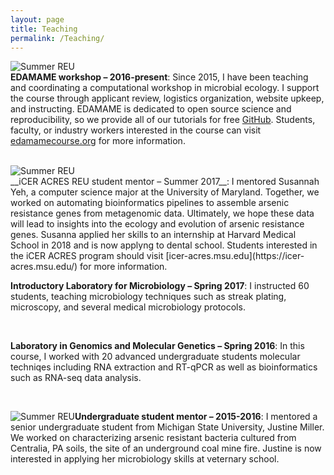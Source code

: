 ```yaml
---
layout: page
title: Teaching
permalink: /Teaching/
---
```


 <img src="{{ site.baseurl }}/assets/edamame_2016.jpg" title="Summer REU" class="gallery" align="center">  <br>        __EDAMAME workshop – 2016-present__: Since 2015, I have been teaching and coordinating a computational workshop in microbial ecology. I support the course through applicant review, logistics organization, website upkeep, and instructing. EDAMAME is dedicated to open source science and reproducibility, so we provide all of  our tutorials for free [GitHub](https://github.com/edamame-course). Students, faculty, or industry workers interested in the course can visit [edamamecourse.org](http://www.edamamecourse.org/) for more information.  
 
 <br>

<img src="{{ site.baseurl }}/assets/icer_2017.jpg" title="Summer REU" align="center" class="gallery">
<br>
__iCER ACRES REU student mentor – Summer 2017__: I mentored Susannah Yeh, a computer science major at the University of Maryland. Together, we worked on automating bioinformatics pipelines to assemble arsenic resistance genes from metagenomic data. Ultimately, we hope these data will lead to insights into the ecology and evolution of arsenic resistance genes. Susanna applied her skills to an internship at Harvard Medical School in 2018 and is now applyng to dental school. Students interested in the iCER ACRES program should visit [icer-acres.msu.edu](https://icer-acres.msu.edu/) for more information. 

<br>

__Introductory Laboratory for Microbiology – Spring 2017__: I instructed 60 students, teaching microbiology techniques such as streak plating, microscopy, and several medical microbiology protocols. 

<br>

 __Laboratory in Genomics and Molecular Genetics – Spring 2016__: In this course, I worked with 20 advanced undergraduate students molecular techniqes including RNA extraction and RT-qPCR as well as bioinformatics such as RNA-seq data analysis. 
 
 <br>
 
 <img src="{{ site.baseurl }}/assets/jmiller.jpg" title="Summer REU" style="float:left;" class="profile">__Undergraduate student mentor – 2015-2016__: I mentored a senior undergraduate student from Michigan State University, Justine Miller. We worked on characterizing arsenic resistant bacteria cultured from Centralia, PA soils, the site of an underground coal mine fire. Justine is now interested in applying her microbiology skills at veternary school. 
